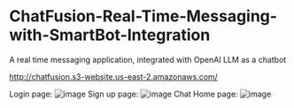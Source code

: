# ChatFusion-Real-Time-Messaging-with-SmartBot-Integration
A real time messaging application, integrated with OpenAI LLM as a chatbot

http://chatfusion.s3-website.us-east-2.amazonaws.com/


Login page:
![image](https://github.com/harsha148/ChatFusion-Real-Time-Messaging-with-SmartBot-Integration/assets/78093389/5d7f62e9-bfa7-435b-92f7-e88d448f44d7)
Sign up page:
![image](https://github.com/harsha148/ChatFusion-Real-Time-Messaging-with-SmartBot-Integration/assets/78093389/0b4a358f-cda9-49b8-a049-791a88a212e1)
Chat Home page:
![image](https://github.com/harsha148/ChatFusion-Real-Time-Messaging-with-SmartBot-Integration/assets/78093389/a54762f0-18c1-4e7d-a141-832d70ab098f)
